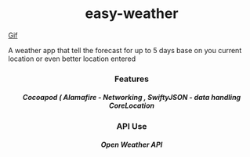 <h1 align="center"> easy-weather</h1>


<a href="http://g.recordit.co/uu5Hzc9bB8.gif"> Gif </a>





A weather app that tell the forecast for up to 5 days base on you current location or even better location entered



<h3 align="center"> Features </h3>
<h5 align="center"> Cocoapod ( Alamafire - Networking , SwiftyJSON - data handling 
CoreLocation</h5>


<h3 align="center"> API Use </h3>
<h5 align="center"> Open Weather API </h5>


